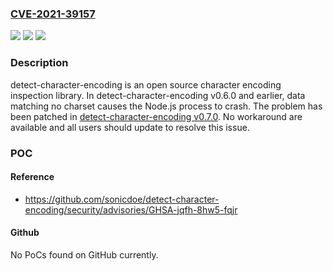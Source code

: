 ### [CVE-2021-39157](https://cve.mitre.org/cgi-bin/cvename.cgi?name=CVE-2021-39157)
![](https://img.shields.io/static/v1?label=Product&message=detect-character-encoding&color=blue)
![](https://img.shields.io/static/v1?label=Version&message=n%2Fa&color=blue)
![](https://img.shields.io/static/v1?label=Vulnerability&message=CWE-755%3A%20Improper%20Handling%20of%20Exceptional%20Conditions&color=brighgreen)

### Description

detect-character-encoding is an open source character encoding inspection library. In detect-character-encoding v0.6.0 and earlier, data matching no charset causes the Node.js process to crash. The problem has been patched in [detect-character-encoding v0.7.0](https://github.com/sonicdoe/detect-character-encoding/releases/tag/v0.7.0). No workaround are available and all users should update to resolve this issue.

### POC

#### Reference
- https://github.com/sonicdoe/detect-character-encoding/security/advisories/GHSA-jqfh-8hw5-fqjr

#### Github
No PoCs found on GitHub currently.


